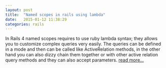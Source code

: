 ```yaml
---
layout: post
title:  "Named scopes in rails using lambda"
date:   2015-01-12 11:38:29
categories: rails
---
```


In Rails 4 named scopes requires to use ruby lambda syntax; they allows you to customize complex queries very easily. The queries can be defined in a mode and then can be called like ActiveRelation methods, in the other hand you can also dizzy chain them together or with other active relation query methods and they can also accept parameters. [read more...](https://github.com/tokhi/named-scopes-in-rails-using-lambda) 
